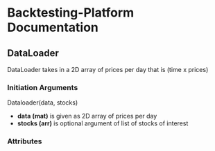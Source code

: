 # Backtesting-Platform Documentation
## DataLoader
DataLoader takes in a 2D array of prices per day that is (time x prices)

### Initiation Arguments
Dataloader(data, stocks)
- **data (mat)** is given as 2D array of prices per day
- **stocks (arr)** is optional argument of list of stocks of interest

### Attributes
